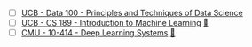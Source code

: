 - [ ] [UCB - Data 100 - Principles and Techniques of Data Science](https://ds100.org/fa24/)
- [ ] [UCB - CS 189 - Introduction to Machine Learning](https://people.eecs.berkeley.edu/~jrs/189/) [📕](https://mml-book.github.io/)
- [ ] [CMU - 10-414 - Deep Learning Systems](https://dlsyscourse.org/) [📕](https://udlbook.github.io/udlbook/)
